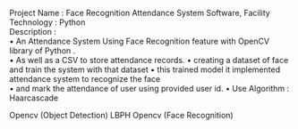 Project Name :  Face Recognition Attendance System Software, 
Facility Technology : Python  
Description :   
            • An Attendance System Using Face Recognition feature with OpenCV library of Python .  
            • As well as a CSV to store attendance records. 
            • creating a dataset of face and train the system with that dataset 
            • this trained model it implemented attendance system to recognize the face  
            • and mark the attendance of user using provided user id. 
            • Use Algorithm : Haarcascade 

Opencv (Object Detection) 
LBPH Opencv (Face Recognition)
